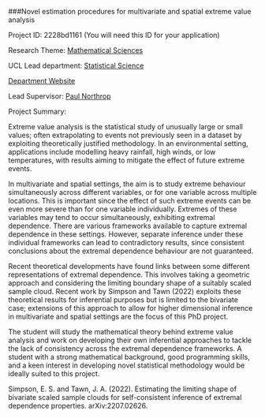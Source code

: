 ###Novel estimation procedures for multivariate and spatial extreme value analysis

Project ID: 2228bd1161
(You will need this ID for your application)

Research Theme: [Mathematical Sciences](../themes/mathematical-sciences.md)

UCL Lead department: [Statistical Science](../departments/statistical-science.md)

[Department Website](https://www.ucl.ac.uk/statistics)

Lead Supervisor: [Paul Northrop](https://iris.ucl.ac.uk/iris/browse/profile?upi=PJNOR32)

Project Summary:

Extreme value analysis is the statistical study of unusually large or small values; often extrapolating to events not previously seen in a dataset by exploiting theoretically justified methodology. In an environmental setting, applications include modelling heavy rainfall, high winds, or low temperatures, with results aiming to mitigate the effect of future extreme events. 
 
 In multivariate and spatial settings, the aim is to study extreme behaviour simultaneously across different variables, or for one variable across multiple locations. This is important since the effect of such extreme events can be even more severe than for one variable individually. Extremes of these variables may tend to occur simultaneously, exhibiting extremal dependence. There are various frameworks available to capture extremal dependence in these settings. However, separate inference under these individual frameworks can lead to contradictory results, since consistent conclusions about the extremal dependence behaviour are not guaranteed. 
 
 Recent theoretical developments have found links between some different representations of extremal dependence. This involves taking a geometric approach and considering the limiting boundary shape of a suitably scaled sample cloud. Recent work by Simpson and Tawn (2022) exploits these theoretical results for inferential purposes but is limited to the bivariate case; extensions of this approach to allow for higher dimensional inference in multivariate and spatial settings are the focus of this PhD project.
 
 The student will study the mathematical theory behind extreme value analysis and work on developing their own inferential approaches to tackle the lack of consistency across the extremal dependence frameworks. A student with a strong mathematical background, good programming skills, and a keen interest in developing novel statistical methodology would be ideally suited to this project.
 
 Simpson, E. S. and Tawn, J. A. (2022). Estimating the limiting shape of bivariate scaled sample clouds for self-consistent inference of extremal dependence properties. arXiv:2207.02626.